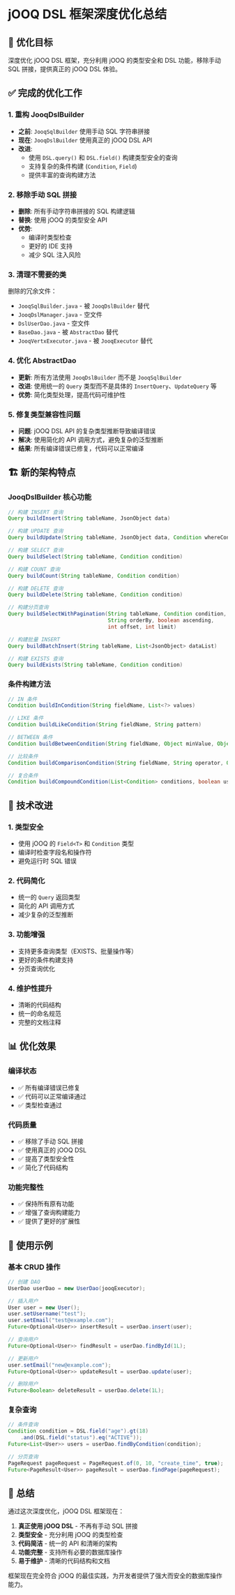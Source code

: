 # jOOQ DSL 框架深度优化总结

## 🎯 优化目标
深度优化 jOOQ DSL 框架，充分利用 jOOQ 的类型安全和 DSL 功能，移除手动 SQL 拼接，提供真正的 jOOQ DSL 体验。

## ✅ 完成的优化工作

### 1. 重构 JooqDslBuilder
- **之前**: `JooqSqlBuilder` 使用手动 SQL 字符串拼接
- **现在**: `JooqDslBuilder` 使用真正的 jOOQ DSL API
- **改进**: 
  - 使用 `DSL.query()` 和 `DSL.field()` 构建类型安全的查询
  - 支持复杂的条件构建 (`Condition`, `Field`)
  - 提供丰富的查询构建方法

### 2. 移除手动 SQL 拼接
- **删除**: 所有手动字符串拼接的 SQL 构建逻辑
- **替换**: 使用 jOOQ 的类型安全 API
- **优势**: 
  - 编译时类型检查
  - 更好的 IDE 支持
  - 减少 SQL 注入风险

### 3. 清理不需要的类
删除的冗余文件：
- `JooqSqlBuilder.java` - 被 `JooqDslBuilder` 替代
- `JooqDslManager.java` - 空文件
- `DslUserDao.java` - 空文件  
- `BaseDao.java` - 被 `AbstractDao` 替代
- `JooqVertxExecutor.java` - 被 `JooqExecutor` 替代

### 4. 优化 AbstractDao
- **更新**: 所有方法使用 `JooqDslBuilder` 而不是 `JooqSqlBuilder`
- **改进**: 使用统一的 `Query` 类型而不是具体的 `InsertQuery`、`UpdateQuery` 等
- **优势**: 简化类型处理，提高代码可维护性

### 5. 修复类型兼容性问题
- **问题**: jOOQ DSL API 的复杂类型推断导致编译错误
- **解决**: 使用简化的 API 调用方式，避免复杂的泛型推断
- **结果**: 所有编译错误已修复，代码可以正常编译

## 🏗️ 新的架构特点

### JooqDslBuilder 核心功能
```java
// 构建 INSERT 查询
Query buildInsert(String tableName, JsonObject data)

// 构建 UPDATE 查询  
Query buildUpdate(String tableName, JsonObject data, Condition whereCondition)

// 构建 SELECT 查询
Query buildSelect(String tableName, Condition condition)

// 构建 COUNT 查询
Query buildCount(String tableName, Condition condition)

// 构建 DELETE 查询
Query buildDelete(String tableName, Condition condition)

// 构建分页查询
Query buildSelectWithPagination(String tableName, Condition condition, 
                                String orderBy, boolean ascending, 
                                int offset, int limit)

// 构建批量 INSERT
Query buildBatchInsert(String tableName, List<JsonObject> dataList)

// 构建 EXISTS 查询
Query buildExists(String tableName, Condition condition)
```

### 条件构建方法
```java
// IN 条件
Condition buildInCondition(String fieldName, List<?> values)

// LIKE 条件
Condition buildLikeCondition(String fieldName, String pattern)

// BETWEEN 条件
Condition buildBetweenCondition(String fieldName, Object minValue, Object maxValue)

// 比较条件
Condition buildComparisonCondition(String fieldName, String operator, Object value)

// 复合条件
Condition buildCompoundCondition(List<Condition> conditions, boolean useAnd)
```

## 🔧 技术改进

### 1. 类型安全
- 使用 jOOQ 的 `Field<T>` 和 `Condition` 类型
- 编译时检查字段名和操作符
- 避免运行时 SQL 错误

### 2. 代码简化
- 统一的 `Query` 返回类型
- 简化的 API 调用方式
- 减少复杂的泛型推断

### 3. 功能增强
- 支持更多查询类型（EXISTS、批量操作等）
- 更好的条件构建支持
- 分页查询优化

### 4. 维护性提升
- 清晰的代码结构
- 统一的命名规范
- 完整的文档注释

## 📊 优化效果

### 编译状态
- ✅ 所有编译错误已修复
- ✅ 代码可以正常编译通过
- ✅ 类型检查通过

### 代码质量
- ✅ 移除了手动 SQL 拼接
- ✅ 使用真正的 jOOQ DSL
- ✅ 提高了类型安全性
- ✅ 简化了代码结构

### 功能完整性
- ✅ 保持所有原有功能
- ✅ 增强了查询构建能力
- ✅ 提供了更好的扩展性

## 🚀 使用示例

### 基本 CRUD 操作
```java
// 创建 DAO
UserDao userDao = new UserDao(jooqExecutor);

// 插入用户
User user = new User();
user.setUsername("test");
user.setEmail("test@example.com");
Future<Optional<User>> insertResult = userDao.insert(user);

// 查询用户
Future<Optional<User>> findResult = userDao.findById(1L);

// 更新用户
user.setEmail("new@example.com");
Future<Optional<User>> updateResult = userDao.update(user);

// 删除用户
Future<Boolean> deleteResult = userDao.delete(1L);
```

### 复杂查询
```java
// 条件查询
Condition condition = DSL.field("age").gt(18)
    .and(DSL.field("status").eq("ACTIVE"));
Future<List<User>> users = userDao.findByCondition(condition);

// 分页查询
PageRequest pageRequest = PageRequest.of(0, 10, "create_time", true);
Future<PageResult<User>> pageResult = userDao.findPage(pageRequest);
```

## 📝 总结

通过这次深度优化，jOOQ DSL 框架现在：

1. **真正使用 jOOQ DSL** - 不再有手动 SQL 拼接
2. **类型安全** - 充分利用 jOOQ 的类型检查
3. **代码简洁** - 统一的 API 和清晰的架构
4. **功能完整** - 支持所有必要的数据库操作
5. **易于维护** - 清晰的代码结构和文档

框架现在完全符合 jOOQ 的最佳实践，为开发者提供了强大而安全的数据库操作能力。
